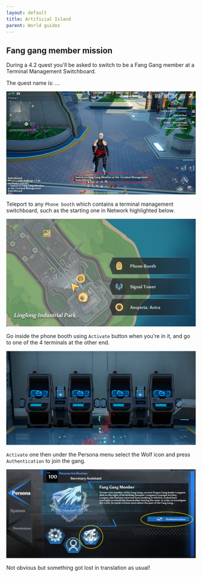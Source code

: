 ```yaml
---
layout: default
title: Artificial Island
parent: World guides
---
```


## Fang gang member mission

During a 4.2 quest you'll be asked to switch to be a Fang Gang member at a Terminal Management Switchboard.

The quest name is: ...

![](images/fang_gang_member_prompt.jpg)

Teleport to any `Phone booth` which contains a terminal management switchboard, such as the starting one in Network highlighted below.

![](images/phone_booth.png)

Go inside the phone booth using `Activate` button when you're in it, and go to one of the 4 terminals at the other end.

![](images/terminal_management_switchboard.png)

`Activate` one then under the Persona menu select the Wolf icon and press `Authentication` to join the gang.

![](images/fang_gang_authentication.png)

Not obvious but something got lost in translation as usual!
